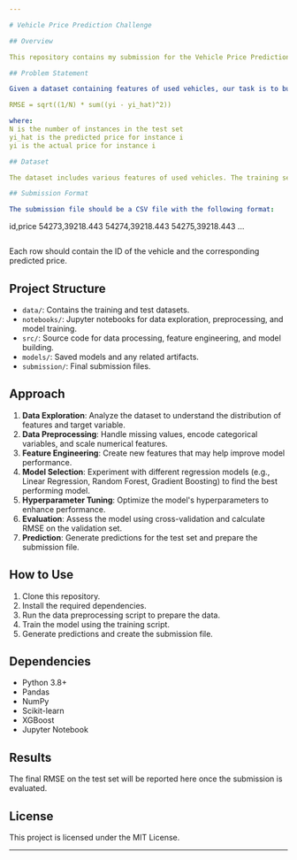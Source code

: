 ```yaml
---

# Vehicle Price Prediction Challenge

## Overview

This repository contains my submission for the Vehicle Price Prediction challenge. The goal of this challenge is to accurately predict the price of used vehicles based on various features provided in the dataset. Submissions are evaluated based on the Root Mean Squared Error (RMSE) between the predicted and actual vehicle prices.

## Problem Statement

Given a dataset containing features of used vehicles, our task is to build a predictive model that estimates the price of a vehicle. The evaluation metric for this challenge is RMSE, defined as:

RMSE = sqrt((1/N) * sum((yi - yi_hat)^2))

where:
N is the number of instances in the test set
yi_hat is the predicted price for instance i
yi is the actual price for instance i

## Dataset

The dataset includes various features of used vehicles. The training set contains both the features and the target variable (price), while the test set contains only the features. The task is to predict the prices for the vehicles in the test set.

## Submission Format

The submission file should be a CSV file with the following format:

```
id,price
54273,39218.443
54274,39218.443
54275,39218.443
...
```

```

Each row should contain the ID of the vehicle and the corresponding predicted price.

## Project Structure

- `data/`: Contains the training and test datasets.
- `notebooks/`: Jupyter notebooks for data exploration, preprocessing, and model training.
- `src/`: Source code for data processing, feature engineering, and model building.
- `models/`: Saved models and any related artifacts.
- `submission/`: Final submission files.

## Approach

1. **Data Exploration**: Analyze the dataset to understand the distribution of features and target variable.
2. **Data Preprocessing**: Handle missing values, encode categorical variables, and scale numerical features.
3. **Feature Engineering**: Create new features that may help improve model performance.
4. **Model Selection**: Experiment with different regression models (e.g., Linear Regression, Random Forest, Gradient Boosting) to find the best performing model.
5. **Hyperparameter Tuning**: Optimize the model's hyperparameters to enhance performance.
6. **Evaluation**: Assess the model using cross-validation and calculate RMSE on the validation set.
7. **Prediction**: Generate predictions for the test set and prepare the submission file.

## How to Use

1. Clone this repository.
2. Install the required dependencies.
3. Run the data preprocessing script to prepare the data.
4. Train the model using the training script.
5. Generate predictions and create the submission file.

## Dependencies

- Python 3.8+
- Pandas
- NumPy
- Scikit-learn
- XGBoost
- Jupyter Notebook

## Results

The final RMSE on the test set will be reported here once the submission is evaluated.

## License

This project is licensed under the MIT License.

---

